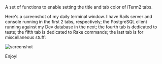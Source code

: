 A set of functions to enable setting the title and tab color of iTerm2 tabs.

Here's a screenshot of my daily terminal window. I have Rails server and
console running in the first 2 tabs, respectively; the PostgreSQL client
running against my Dev database in the next; the fourth tab is dedicated
to tests; the fifth tab is dedicated to Rake commands; the last tab is
for miscellaneous stuff:

![screenshot](https://github.com/jacaetevha/finna-be-octo-hipster/raw/master/screenshot.png)

Enjoy!
